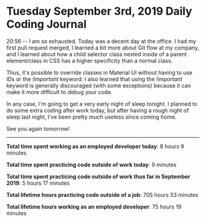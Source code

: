 # Tuesday September 3rd, 2019 Daily Coding Journal
20:56 -- I am so exhausted. Today was a decent day at the office. I had my first pull request merged, I learned a bit more about Git flow at my company, and I learned about how a child selector class nested inside of a parent element/class in CSS has a higher specificity than a normal class.

Thus, it's possible to override classes in Material UI without having to use IDs or the *!important* keyword. I also learned that using the *!important* keyword is generally discouraged (with some exceptions) because it can make it more difficult to debug your code.

In any case, I'm going to get a very early night of sleep tonight. I planned to do some extra coding after work today, but after having a rough night of sleep last night, I've been pretty much useless since coming home.

See you again tomorrow!
___
**Total time spent working as an employed developer today**: 8 hours 9 minutes

**Total time spent practicing code outside of work today**: 9 minutes

**Total time spent practicing code outside of work thus far in September 2019**: 5 hours 17 minutes

**Total lifetime hours practicing code outside of a job**: 705 hours 53 minutes

**Total lifetime hours working as an employed developer**: 75 hours 19 minutes
